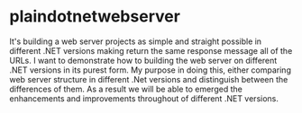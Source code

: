# plaindotnetwebserver
It's building a web server projects as simple and straight possible in different .NET versions making return the same response message all of the URLs.
I want to demonstrate how to building the web server on different .NET versions in its purest form. My purpose in doing this, either comparing web server structure in
different .Net versions and distinguish between the differences of them.
As a result we will be able to emerged the enhancements and improvements throughout of different .NET versions.
